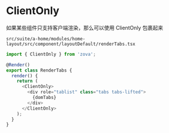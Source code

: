 # ClientOnly

如果某些组件只支持客户端渲染，那么可以使用 ClientOnly 包裹起来

`src/suite/a-home/modules/home-layout/src/component/layoutDefault/renderTabs.tsx`

```typescript
import { ClientOnly } from 'zova';

@Render()
export class RenderTabs {
  render() {
    return (
      <ClientOnly>
        <div role="tablist" class="tabs tabs-lifted">
          {domTabs}
        </div>
      </ClientOnly>
    );
  }
}
```
